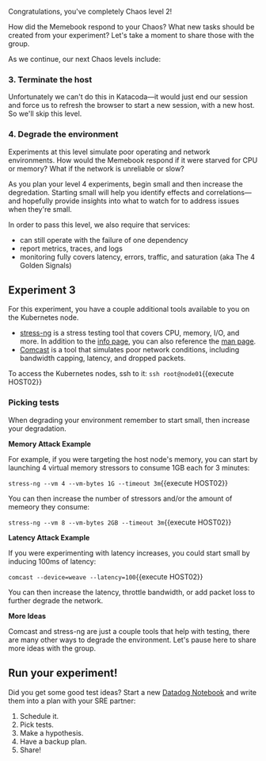 Congratulations, you've completely Chaos level 2!

How did the Memebook respond to your Chaos? What new tasks should be created from your experiment? Let's take a moment to share those with the group.

As we continue, our next Chaos levels include:

### 3. Terminate the host

Unfortunately we can't do this in Katacoda&mdash;it would just end our session and force us to refresh the browser to start a new session, with a new host. So we'll skip this level.

### 4. Degrade the environment

Experiments at this level simulate poor operating and network environments. How would the Memebook respond if it were starved for CPU or memory? What if the network is unreliable or slow?

As you plan your level 4 experiments, begin small and then increase the degredation. Starting small will help you identify effects and correlations&mdash;and hopefully provide insights into what to watch for to address issues when they're small.

In order to pass this level, we also require that services:

- can still operate with the failure of one dependency
- report metrics, traces, and logs
- monitoring fully covers latency, errors, traffic, and saturation (aka The 4 Golden Signals)

## Experiment 3

For this experiment, you have a couple additional tools available to you on the Kubernetes node.

- [stress-ng](https://wiki.ubuntu.com/Kernel/Reference/stress-ng) is a stress testing tool that covers CPU, memory, I/O, and more. In addition to the [info page](https://wiki.ubuntu.com/Kernel/Reference/stress-ng), you can also reference the [man page](https://manpages.ubuntu.com/manpages/artful/man1/stress-ng.1.html).
- [Comcast](https://github.com/tylertreat/comcast) is a tool that simulates poor network conditions, including bandwidth capping, latency, and dropped packets.

To access the Kubernetes nodes, ssh to it: `ssh root@node01`{{execute HOST02}}

### Picking tests

When degrading your environment remember to start small, then increase your degradation.

**Memory Attack Example**

For example, if you were targeting the host node's memory, you can start by launching 4 virtual memory stressors to consume 1GB each for 3 minutes:

`stress-ng --vm 4 --vm-bytes 1G --timeout 3m`{{execute HOST02}}

You can then increase the number of stressors and/or the amount of memeory they consume:

`stress-ng --vm 8 --vm-bytes 2GB --timeout 3m`{{execute HOST02}}

**Latency Attack Example**

If you were experimenting with latency increases, you could start small by inducing 100ms of latency:

`comcast --device=weave --latency=100`{{execute HOST02}}

You can then increase the latency, throttle bandwidth, or add packet loss to further degrade the network.

**More Ideas**

Comcast and stress-ng are just a couple tools that help with testing, there are many other ways to degrade the environment. Let's pause here to share more ideas with the group.

## Run your experiment!

Did you get some good test ideas? Start a new [Datadog Notebook](https://app.datadoghq.com/notebook) and write them into a plan with your SRE partner:

1. Schedule it.
1. Pick tests.
1. Make a hypothesis.
1. Have a backup plan.
1. Share!
